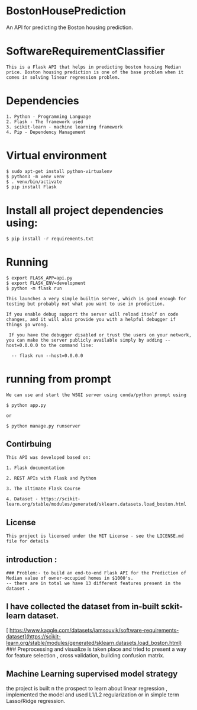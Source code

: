# BostonHousePrediction
An API for predicting the Boston housing prediction.

# SoftwareRequirementClassifier
    This is a Flask API that helps in predicting boston housing Median price. Boston housing prediction is one of the base problem when it comes in solving linear regression problem.

# Dependencies
    1. Python - Programming Language
    2. Flask - The framework used
    3. scikit-learn - machine learning framework
    4. Pip - Dependency Management

# Virtual environment 
    $ sudo apt-get install python-virtualenv
    $ python3 -m venv venv
    $ . venv/bin/activate
    $ pip install Flask

# Install all project dependencies using:
    $ pip install -r requirements.txt

# Running   
    $ export FLASK_APP=api.py
    $ export FLASK_ENV=development
    $ python -m flask run
    
    This launches a very simple builtin server, which is good enough for testing but probably not what you want to use in production.

    If you enable debug support the server will reload itself on code changes, and it will also provide you with a helpful debugger if things go wrong.

     If you have the debugger disabled or trust the users on your network, you can make the server publicly available simply by adding --host=0.0.0.0 to the command line:
      
      -- flask run --host=0.0.0.0
 
 # running from prompt
    We can use and start the WSGI server using conda/python prompt using 
    
    $ python app.py 
    
    or 
    
    $ python manage.py runserver
      
## Contirbuing 
    This API was developed based on:
    
    1. Flask documentation
    
    2. REST APIs with Flask and Python
    
    3. The Ultimate Flask Course
    
    4. Dataset - https://scikit-learn.org/stable/modules/generated/sklearn.datasets.load_boston.html
  
## License
    This project is licensed under the MIT License - see the LICENSE.md file for details

## introduction :
    ### Problem:- to build an end-to-end Flask API for the Prediction of Median value of owner-occupied homes in $1000's.
    -- there are in total we have 13 different features present in the dataset .

## I have collected the dataset from in-built sckit-learn dataset.
   [ https://www.kaggle.com/datasets/iamsouvik/software-requirements-dataset](https://scikit-learn.org/stable/modules/generated/sklearn.datasets.load_boston.html)
    ### Preprocessing and visualize is taken place and tried to present a way for feature selection , cross validation, building confusion matrix.
          
## Machine Learning supervised model strategy 
   the project is built n the prospect to learn about linear regression , implemented the model and used L1/L2 regularization or in simple term Lasso/Ridge regression.
  




